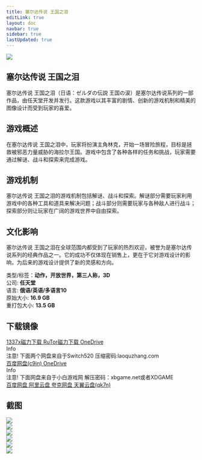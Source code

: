 ```yaml
---
title: 塞尔达传说 王国之泪
editLink: true
layout: doc
navbar: true
sidebar: true
lastUpdated: true
---
```


<script setup>
import WalineComment from '../components/WalineComment.vue'
</script>

<a href="https://i4.imageban.ru/out/2023/05/04/30931ae06d0286063ee1842e4b1f73ae.jpg" data-fancybox>
  <img src="https://i4.imageban.ru/out/2023/05/04/30931ae06d0286063ee1842e4b1f73ae.jpg" class="relative mx-auto mt-12 w-full max-w-4xl rounded-3xl border border-gray-300 shadow-2xl dark:border-gray-700 lg:mt-20" />
</a>

<h2 class="text-4xl font-bold dark:text-white"><span class="text-transparent bg-clip-text bg-gradient-to-r to-[#27636b] from-[#8d9681]">塞尔达传说 王国之泪</span></h2>

塞尔达传说 王国之泪（日语：ゼルダの伝説 王国の涙）是塞尔达传说系列的一部作品，由任天堂开发并发行。这款游戏以其丰富的剧情、创新的游戏机制和精美的图像设计而受到玩家的喜爱。

## 游戏概述

在塞尔达传说 王国之泪中，玩家将扮演主角林克，开始一场冒险旅程，目标是拯救被邪恶力量威胁的海拉尔王国。游戏中包含了各种各样的任务和挑战，玩家需要通过解谜、战斗和探索来完成游戏。

## 游戏机制

塞尔达传说 王国之泪的游戏机制包括解谜、战斗和探索。解谜部分需要玩家利用游戏中的各种工具和道具来解决问题；战斗部分则需要玩家与各种敌人进行战斗；探索部分则让玩家在广阔的游戏世界中自由探索。

## 文化影响

塞尔达传说 王国之泪在全球范围内都受到了玩家的热烈欢迎，被誉为是塞尔达传说系列的经典作品之一。它的成功不仅体现在销售上，更在于它对游戏设计的影响，为后来的游戏设计提供了新的灵感和方向。

类型/标签：**动作，开放世界，第三人称，3D**  
公司: **任天堂**  
语言: **俄语/英语/多语言10**  
原始大小: **16.9 GB**  
重打包大小: **13.5 GB**

## 下载镜像

<div class="grid grid-cols-2 gap-2">

<a href="magnet:?xt=urn:btih:00439C80A8AF47631CCC9E2F27E16D2DC71FA15A&dn=The+Legend+of+Zelda%3A+Tears+of+the+Kingdom+%28v1.0.0+%2B+Switch+Emulators%2C+MULTi10%29+%5BFitGirl+Repack%5D&tr=udp%3A%2F%2Fopentor.net%3A6969&tr=udp%3A%2F%2Fopentor.org%3A2710&tr=udp%3A%2F%2F9.rarbg.me%3A2730%2Fannounce&tr=udp%3A%2F%2F9.rarbg.me%3A2770%2Fannounce&tr=udp%3A%2F%2F9.rarbg.to%3A2720%2Fannounce&tr=udp%3A%2F%2F9.rarbg.to%3A2730%2Fannounce&tr=udp%3A%2F%2F9.rarbg.to%3A2770%2Fannounce&tr=udp%3A%2F%2Fopentracker.i2p.rocks%3A6969%2Fannounce&tr=udp%3A%2F%2Ftracker.torrent.eu.org%3A451%2Fannounce&tr=https%3A%2F%2Ftracker.tamersunion.org%3A443%2Fannounce&tr=udp%3A%2F%2Fexodus.desync.com%3A6969%2Fannounce&tr=udp%3A%2F%2Ftracker.torrent.eu.org%3A451%2Fannounce&tr=http%3A%2F%2Ftracker.gbitt.info%3A80%2Fannounce&tr=http%3A%2F%2Ftracker.ccp.ovh%3A6969%2Fannounce&tr=udp%3A%2F%2Ftracker.opentrackr.org%3A1337%2Fannounce&tr=http%3A%2F%2Ftracker.openbittorrent.com%3A80%2Fannounce&tr=udp%3A%2F%2Fopentracker.i2p.rocks%3A6969%2Fannounce&tr=udp%3A%2F%2Ftracker.internetwarriors.net%3A1337%2Fannounce&tr=udp%3A%2F%2Ftracker.leechers-paradise.org%3A6969%2Fannounce&tr=udp%3A%2F%2Fcoppersurfer.tk%3A6969%2Fannounce&tr=udp%3A%2F%2Ftracker.zer0day.to%3A1337%2Fannounce" class="inline-flex items-center justify-center rounded-lg bg-gray-50 p-5 text-base font-medium text-gray-500 hover:bg-gray-100 hover:text-gray-900 dark:bg-gray-800 dark:text-gray-400 dark:hover:bg-gray-700 dark:hover:text-white">
  <i class="fa-duotone fa-magnet fa-shake mr-3 h-5 w-5" style="--fa-primary-color: #d1552c; --fa-secondary-color: #1c1c1c;"></i>
  <span class="w-full text-transparent bg-clip-text bg-gradient-to-r to-[#d1552c] from-[#1c1c1c]">1337x磁力下载</span>
  <i class="fa-duotone fa-right ml-2 h-4 w-4" style="--fa-primary-color: #d1552c; --fa-secondary-color: #1c1c1c;"></i>
</a>

<a href="magnet:?xt=urn:btih:00439c80a8af47631ccc9e2f27e16d2dc71fa15a&dn=rutor.info_The+Legend+of+Zelda%3A+Tears+of+the+Kingdom+%5B%2B+Yuzu%2FRyujinx+Emus+%D0%B4%D0%BB%D1%8F+PC%5D+%282023%29+PC+%7C+RePack+%D0%BE%D1%82+FitGirl&tr=udp://opentor.net:6969&tr=http://retracker.local/announce" class="inline-flex items-center justify-center rounded-lg bg-gray-50 p-5 text-base font-medium text-gray-500 hover:bg-gray-100 hover:text-gray-900 dark:bg-gray-800 dark:text-gray-400 dark:hover:bg-gray-700 dark:hover:text-white">
  <i class="fa-duotone fa-magnet fa-shake mr-3 h-5 w-5" style="--fa-primary-color: #cc0a09; --fa-secondary-color: #d7d0ab;"></i>
  <span class="w-full text-transparent bg-clip-text bg-gradient-to-r to-[#cc0a09] from-[#d7d0ab]">RuTor磁力下载</span>
  <i class="fa-duotone fa-right ml-2 h-4 w-4" style="--fa-primary-color: #cc0a09; --fa-secondary-color: #d7d0ab;"></i>
</a>

<a href="https://artxxx-my.sharepoint.com/:f:/g/personal/alexw_artxxx_onmicrosoft_com/EgugWe6_M9JIsORIlBeRZBgBMph5c1FFj6ZXperxhJikXg" class="inline-flex items-center justify-center rounded-lg bg-gray-50 p-5 text-base font-medium text-gray-500 hover:bg-gray-100 hover:text-gray-900 dark:bg-gray-800 dark:text-gray-400 dark:hover:bg-gray-700 dark:hover:text-white">
  <i class="fa-duotone fa-cloud fa-shake mr-3 h-5 w-5" style="--fa-primary-color: #26a0e8; --fa-secondary-color: #0b90de;"></i>
  <span class="w-full text-transparent bg-clip-text bg-gradient-to-r to-[#26a0e8] from-[#0b90de]">OneDrive</span>
  <i class="fa-duotone fa-right ml-2 h-4 w-4" style="--fa-primary-color: #26a0e8; --fa-secondary-color: #0b90de;"></i>
</a>

</div>

<div class="mb-4 flex items-center rounded-lg border border-blue-300 bg-blue-50 p-4 text-sm text-blue-800 dark:border-blue-800 dark:bg-gray-800 dark:text-blue-400" role="alert">
  <i class="fa-duotone fa-circle-info mr-3 inline h-4 w-4 flex-shrink-0"></i>
  <span class="sr-only">Info</span>
  <div><span class="font-medium">注意!</span> 下面两个网盘来自于Switch520 压缩密码:laoquzhang.com</div>
</div>


<div class="grid grid-cols-2 gap-2">

<a href="https://pan.baidu.com/s/1BMOCVN0PFVROTG4JcXg31g" class="inline-flex items-center justify-center rounded-lg bg-gray-50 p-5 text-base font-medium text-gray-500 hover:bg-gray-100 hover:text-gray-900 dark:bg-gray-800 dark:text-gray-400 dark:hover:bg-gray-700 dark:hover:text-white">
  <i class="fa-duotone fa-cloud fa-shake mr-3 h-5 w-5" style="--fa-primary-color: #0d0d0d; --fa-secondary-color: #748cb0;"></i>
  <span class="w-full bg-gradient-to-r from-[#748cb0] to-[#0d0d0d] bg-clip-text text-transparent">百度网盘(c9in)</span>
  <i class="fa-duotone fa-right ml-2 h-4 w-4" style="--fa-primary-color: #0d0d0d; --fa-secondary-color: #748cb0;"></i>
</a>

<a href="https://5vz43f.sharepoint.com/sites/free19/Shared%20Documents/Forms/AllItems.aspx?id=%2Fsites%2Ffree19%2FShared%20Documents%2F2023%E5%B9%B4%2D06%E6%9C%88%2DGAME%2Fwangguo&p=true&ga=1" class="inline-flex items-center justify-center rounded-lg bg-gray-50 p-5 text-base font-medium text-gray-500 hover:bg-gray-100 hover:text-gray-900 dark:bg-gray-800 dark:text-gray-400 dark:hover:bg-gray-700 dark:hover:text-white">
  <i class="fa-duotone fa-cloud fa-shake mr-3 h-5 w-5" style="--fa-primary-color: #26a0e8; --fa-secondary-color: #0b90de;"></i>
  <span class="w-full text-transparent bg-clip-text bg-gradient-to-r to-[#26a0e8] from-[#0b90de]">OneDrive</span>
  <i class="fa-duotone fa-right ml-2 h-4 w-4" style="--fa-primary-color: #26a0e8; --fa-secondary-color: #0b90de;"></i>
</a>

</div>

<div class="mb-4 flex items-center rounded-lg border border-blue-300 bg-blue-50 p-4 text-sm text-blue-800 dark:border-blue-800 dark:bg-gray-800 dark:text-blue-400" role="alert">
  <i class="fa-duotone fa-circle-info mr-3 inline h-4 w-4 flex-shrink-0"></i>
  <span class="sr-only">Info</span>
  <div><span class="font-medium">注意!</span> 下面网盘来自于小白游戏网 解压密码：xbgame.net或者XDGAME</div>
</div>

<div class="grid grid-cols-2 gap-2">

<a href="https://pan.baidu.com/share/init?surl=1bhkBHVmzUh9BASxJRGk6Q&pwd=b4ue" class="inline-flex items-center justify-center rounded-lg bg-gray-50 p-5 text-base font-medium text-gray-500 hover:bg-gray-100 hover:text-gray-900 dark:bg-gray-800 dark:text-gray-400 dark:hover:bg-gray-700 dark:hover:text-white">
  <i class="fa-duotone fa-cloud fa-shake mr-3 h-5 w-5" style="--fa-primary-color: #0d0d0d; --fa-secondary-color: #748cb0;"></i>
  <span class="w-full bg-gradient-to-r from-[#748cb0] to-[#0d0d0d] bg-clip-text text-transparent">百度网盘</span>
  <i class="fa-duotone fa-right ml-2 h-4 w-4" style="--fa-primary-color: #0d0d0d; --fa-secondary-color: #748cb0;"></i>
</a>

<a href="https://www.aliyundrive.com/s/RrNXP3CoZ8V" class="inline-flex items-center justify-center rounded-lg bg-gray-50 p-5 text-base font-medium text-gray-500 hover:bg-gray-100 hover:text-gray-900 dark:bg-gray-800 dark:text-gray-400 dark:hover:bg-gray-700 dark:hover:text-white">
  <i class="fa-duotone fa-cloud fa-shake mr-3 h-5 w-5" style="--fa-primary-color: #667bfc; --fa-secondary-color: #4c7bfc;"></i>
  <span class="w-full bg-gradient-to-r from-[#667bfc] to-[#4c7bfc] bg-clip-text text-transparent">阿里云盘</span>
  <i class="fa-duotone fa-right ml-2 h-4 w-4" style="--fa-primary-color: #667bfc; --fa-secondary-color: #4c7bfc;"></i>
</a>

<a href="https://pan.quark.cn/s/35b37df3b5ed#/list/share" class="inline-flex items-center justify-center rounded-lg bg-gray-50 p-5 text-base font-medium text-gray-500 hover:bg-gray-100 hover:text-gray-900 dark:bg-gray-800 dark:text-gray-400 dark:hover:bg-gray-700 dark:hover:text-white">
  <i class="fa-duotone fa-cloud fa-shake mr-3 h-5 w-5" style="--fa-primary-color: #0c54fc; --fa-secondary-color: #181414;"></i>
  <span class="w-full bg-gradient-to-r from-[#0c54fc] to-[#181414] bg-clip-text text-transparent">夸克网盘</span>
  <i class="fa-duotone fa-right ml-2 h-4 w-4" style="--fa-primary-color: #0c54fc; --fa-secondary-color: #181414;"></i>
</a>

<a href="https://cloud.189.cn/web/share?code=RR7r2ajqayim%20" class="inline-flex items-center justify-center rounded-lg bg-gray-50 p-5 text-base font-medium text-gray-500 hover:bg-gray-100 hover:text-gray-900 dark:bg-gray-800 dark:text-gray-400 dark:hover:bg-gray-700 dark:hover:text-white">
  <i class="fa-duotone fa-cloud fa-shake mr-3 h-5 w-5" style="--fa-primary-color: #ebfbfb; --fa-secondary-color: #2ccce8;"></i>
  <span class="w-full bg-gradient-to-r from-[#ebfbfb] to-[#2ccce8] bg-clip-text text-transparent">天翼云盘(qk7n)</span>
  <i class="fa-duotone fa-right ml-2 h-4 w-4" style="--fa-primary-color: #ebfbfb; --fa-secondary-color: #2ccce8;"></i>
</a>

</div>

## 截图

<div class="grid grid-cols-2 gap-4 md:grid-cols-4">
  <div class="grid gap-4">
    <div>
      <a href="https://s01.riotpixels.net/data/da/d5/dad53154-39a4-4a11-a863-61585c20a8cd.jpg" data-fancybox>
        <img src="https://s01.riotpixels.net/data/da/d5/dad53154-39a4-4a11-a863-61585c20a8cd.jpg.240p.jpg" class="relative mx-auto mt-12 h-auto w-full max-w-full rounded-lg border border-gray-300" />
      </a>
    </div>
    <div>
      <a href="http://s01.riotpixels.net/data/d8/76/d876ffb9-6807-4f04-bfed-3d10bc92face.jpg" data-fancybox>
        <img src="http://s01.riotpixels.net/data/d8/76/d876ffb9-6807-4f04-bfed-3d10bc92face.jpg.240p.jpg" class="relative mx-auto mt-12 h-auto w-full max-w-full rounded-lg border border-gray-300" />
      </a>
    </div>
    <div>
      <a href="https://s01.riotpixels.net/data/5a/87/5a87c466-2f4e-4986-bb1f-3f4c82bc1c21.jpg" data-fancybox>
        <img src="https://s01.riotpixels.net/data/5a/87/5a87c466-2f4e-4986-bb1f-3f4c82bc1c21.jpg.240p.jpg" class="relative mx-auto mt-12 h-auto w-full max-w-full rounded-lg border border-gray-300" />
      </a>
    </div>
  </div>
  <div class="grid gap-4">
    <div>
      <a href="https://s01.riotpixels.net/data/ff/ba/ffbaaa77-efcf-4d8c-b992-c5c4990858f3.jpg" data-fancybox>
        <img src="https://s01.riotpixels.net/data/ff/ba/ffbaaa77-efcf-4d8c-b992-c5c4990858f3.jpg.240p.jpg" class="relative mx-auto mt-12 h-auto w-full max-w-full rounded-lg border border-gray-300" />
      </a>
    </div>
    <div>
      <a href="https://s01.riotpixels.net/data/f8/ca/f8cab008-9fbe-4ad2-a648-3108e3ceec38.jpg" data-fancybox>
        <img src="https://s01.riotpixels.net/data/f8/ca/f8cab008-9fbe-4ad2-a648-3108e3ceec38.jpg.240p.jpg" class="relative mx-auto mt-12 h-auto w-full max-w-full rounded-lg border border-gray-300" />
      </a>
    </div>
    <div>
      <a href="https://s01.riotpixels.net/data/48/f9/48f94ea3-320d-450f-8f61-0fc630496602.jpg" data-fancybox>
        <img src="https://s01.riotpixels.net/data/48/f9/48f94ea3-320d-450f-8f61-0fc630496602.jpg.240p.jpg" class="relative mx-auto mt-12 h-auto w-full max-w-full rounded-lg border border-gray-300" />
      </a>
    </div>
  </div>
</div>



<WalineComment />